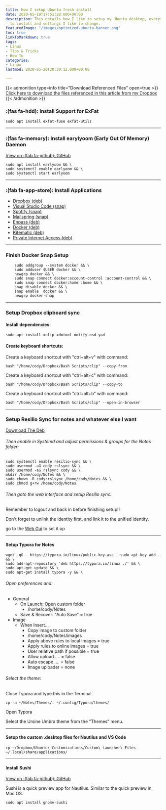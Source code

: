```yaml
---
title: How I setup Ubuntu fresh install
date: 2020-05-19T17:51:28.000+00:00
description: This details how I like to setup my Ubuntu desktop, everything I like
  to install and settings I like to change.
featuredImage: "/images/optimized-ubuntu-banner.png"
toc: true
linkToMarkdown: true
tags:
- Linux
- Tips & Tricks
- How To
categories:
- Linux
lastmod: 2020-05-20T20:30:12.000+00:00

---
```

<!--more-->

{{< admonition type=info title="Download Referenced Files" open=true >}} [Click here to download the files referenced in this article from my Dropbox ](https://www.dropbox.com/sh/11olmidp2oyvjz4/AACtmBchqIfxx9MhAjlErJawa?dl=0){{< /admonition >}}

### :(fas fa-hdd): Install Support for ExFat

```Shell
sudo apt install exfat-fuse exfat-utils
```

***

### :(fas fa-memory): Install earylyoom (Early Out Of Memory) Daemon

[View on :(fab fa-github): GitHub](https://github.com/rfjakob/earlyoom)

```shell
sudo apt install earlyoom && \
sudo systemctl enable earlyoom && \
sudo systemctl start earlyoom
```

***

### :(fab fa-app-store): Install Applications

* [Dropbox (deb)](https://www.dropbox.com/install-linux)
* [Visual Studio Code (snap)](https://snapcraft.io/code)
* [Spotify (snap)](https://snapcraft.io/spotify)
* [Mailspring (snap)](https://snapcraft.io/mailspring)
* [Enpass (deb)](https://www.enpass.io/support/kb/general/how-to-install-enpass-on-linux/)
* [Docker (deb)](https://docs.docker.com/engine/install/)
* [Kitematic (deb)](https://github.com/docker/kitematic/releases)
* [Private Internet Access (deb)](https://www.privateinternetaccess.com/pages/download)

***

### Finish Docker Snap Setup

```shell
    sudo addgroup --system docker && \
    sudo adduser $USER docker && \
    newgrp docker && \
    sudo snap connect docker:account-control :account-control && \
    sudo snap connect docker:home :home && \
    snap disable docker && \
    snap enable  docker && \
    newgrp docker-snap
```

***

### Setup Dropbox clipboard sync

#### Install dependencies:

```shell
sudo apt install xclip xdotool notify-osd yad
```

#### Create keyboard shortcuts:

Create a keyboard shortcut with "ctrl+alt+v" with command:

```shell
bash "/home/cody/Dropbox/Bash Scripts/clip" --copy-from
```

Create a keyboard shortcut with "ctrl+alt+c" with command:

```shell
bash "/home/cody/Dropbox/Bash Scripts/clip" --copy-to
```

Create a keyboard shortcut with "ctrl+alt+b" with command:

```shell
bash "/home/cody/Dropbox/Bash Scripts/clip" --open-in-browser
```

***

### Setup Resilio Sync for notes and whatever else I want

[Download The Deb](https://help.resilio.com/hc/en-us/articles/206178924)

###### Then enable in Systemd and adjust permissions & groups for the Notes folder:

```shell
sudo systemctl enable resilio-sync && \
sudo usermod -aG cody rslsync && \
sudo usermod -aG rslsync cody && \
mkdir /home/cody/Notes && \
sudo chown -R cody:rslsync /home/cody/Notes && \
sudo chmod g+rw /home/cody/Notes
```

###### Then goto the web interface and setup Resilio sync:

Remember to logout and back in before finishing setup!!

Don't forget to unlink the identity first, and link it to the unified identity.

go to the [Web Gui](http://localhost:8888/gui/) to set it up

***

#### Setup Typora for Notes

```shell
wget -qO - https://typora.io/linux/public-key.asc | sudo apt-key add - && \
sudo add-apt-repository 'deb https://typora.io/linux ./' && \
sudo apt-get update && \
sudo apt-get install typora -y && \
```

###### Open preferences and:

* General
  * On Launch: Open custom folder
    * /home/cody/Notes
  * Save & Recover: "Auto Save" = true
* Image
  * When Insert...
    * Copy image to custom folder
    * /home/cody/Notes/images
    * Apply above rules to local images = true
    * Apply rules to online images = true
    * User relative path if possible = true
    * Allow upload .... = false
    * Auto escape .... = false
    * Image uploader = none

###### Select the theme:

Close Typora and type this in the Terminal.

```shell
cp -a ~/Notes/Themes/. ~/.config/Typora/themes/
```

Open Typora

Select the Ursine Umbra theme from the "Themes" menu.

***

#### Setup the custom .desktop files for Nautilus and VS Code

```shell
cp ~/Dropbox/Ubuntu\ Customizations/Custom\ Launcher\ Files ~/.local/share/applications/ 
```

***

#### Install Sushi

[View on  :(fab fa-github): GitHub](https://github.com/GNOME/sushi)

Sushi is a quick preview app for Nautilus. Similar to the quick preview in Mac OS.

```shell
sudo apt install gnome-sushi
```